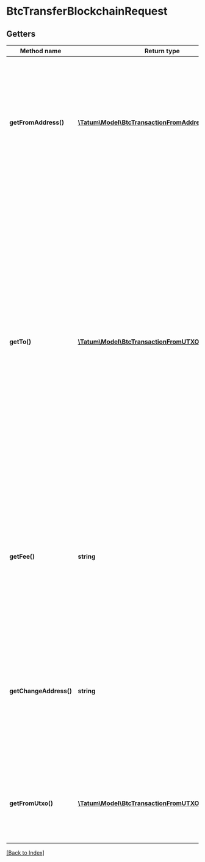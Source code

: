 # BtcTransferBlockchainRequest

## Getters

Method name | Return type | Description | Notes
------------ | ------------- | ------------- | -------------
**getFromAddress()** | [**\Tatum\Model\BtcTransactionFromAddressKMSSource[]**](BtcTransactionFromAddressKMSSource.md) | The array of blockchain addresses to send the assets from and their signature IDs. For each address, the last 100 transactions are scanned for any UTXO to be included in the transaction. |
**getTo()** | [**\Tatum\Model\BtcTransactionFromUTXOKMSTarget[]**](BtcTransactionFromUTXOKMSTarget.md) | The array of blockchain addresses to send the assets to and the amounts that each address should receive (in BTC). The difference between the UTXOs calculated in the <code>fromUTXO</code> section and the total amount to receive calculated in the <code>to</code> section will be used as the gas fee. To explicitly specify the fee amount and the blockchain address where any extra funds remaining after covering the fee will be sent, set the <code>fee</code> and <code>changeAddress</code> parameters. |
**getFee()** | **string** | The fee to be paid for the transaction (in BTC); if you are using this parameter, you have to also use the <code>changeAddress</code> parameter because these two parameters only work together. | [optional]
**getChangeAddress()** | **string** | The blockchain address to send any extra assets remaning after covering the fee; if you are using this parameter, you have to also use the <code>fee</code> parameter because these two parameters only work together. | [optional]
**getFromUtxo()** | [**\Tatum\Model\BtcTransactionFromUTXOKMSSource[]**](BtcTransactionFromUTXOKMSSource.md) | The array of transaction hashes, indexes of its UTXOs, and the signature IDs of the associated blockchain addresses |

[[Back to Index]](../index.md)
